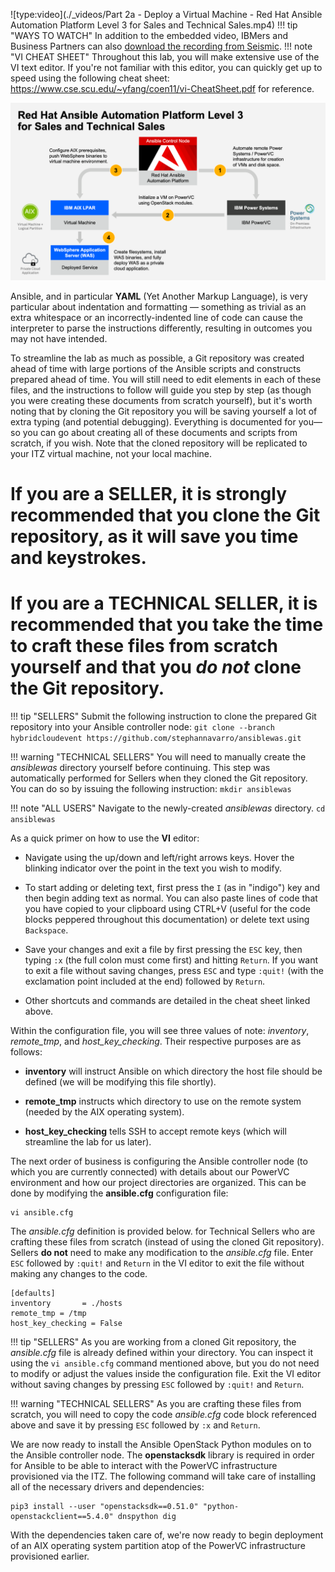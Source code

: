 ![type:video](./_videos/Part 2a - Deploy a Virtual Machine - Red Hat Ansible Automation Platform Level 3 for Sales and Technical Sales.mp4)
!!! tip "WAYS TO WATCH"
    In addition to the embedded video, IBMers and Business Partners can also <a href="https://ibm.seismic.com/Link/Content/DC3cV2Vm8jFgV8227jV8M3BcGgCV" target="_blank">download the recording from Seismic</a>.
!!! note "VI CHEAT SHEET"
    Throughout this lab, you will make extensive use of the VI text editor. If you're not familiar with this editor, you can quickly get up to speed using the following cheat sheet: <a href="https://www.cse.scu.edu/~yfang/coen11/vi-CheatSheet.pdf" target="_blank">https://www.cse.scu.edu/~yfang/coen11/vi-CheatSheet.pdf</a> for reference.

![](_attachments/intro_figure1.png)

Ansible, and in particular **YAML** (Yet Another Markup Language), is very particular about indentation and formatting — something as trivial as an extra whitespace or an incorrectly-indented line of code can cause the interpreter to parse the instructions differently, resulting in outcomes you may not have intended.

To streamline the lab as much as possible, a Git repository was created ahead of time with large portions of the Ansible scripts and constructs prepared ahead of time. You will still need to edit elements in each of these files, and the instructions to follow will guide you step by step (as though you were creating these documents from scratch yourself), but it's worth noting that by cloning the Git repository you will be saving yourself a lot of extra typing (and potential debugging). Everything is documented for you— so you can go about creating all of these documents and scripts from scratch, if you wish. Note that the cloned repository will be replicated to your ITZ virtual machine, not your local machine.

#
# If you are a **SELLER**, it is strongly recommended that you clone the Git repository, as it will save you time and keystrokes.
# If you are a **TECHNICAL SELLER**, it is recommended that you take the time to craft these files from scratch yourself and that you *do not* clone the Git repository.

!!! tip "SELLERS"
    Submit the following instruction to clone the prepared Git repository into your Ansible controller node:
    ```
    git clone --branch hybridcloudevent https://github.com/stephannavarro/ansiblewas.git
    ```

!!! warning "TECHNICAL SELLERS"
    You will need to manually create the *ansiblewas* directory yourself before continuing. This step was automatically performed for Sellers when they cloned the Git repository. You can do so by issuing the following instruction:
    ```
    mkdir ansiblewas
    ```

!!! note "ALL USERS"
    Navigate to the newly-created *ansiblewas* directory.
    ```
    cd ansiblewas
    ```

As a quick primer on how to use the **VI** editor:

- Navigate using the up/down and left/right arrows keys. Hover the blinking indicator over the point in the text you wish to modify.

- To start adding or deleting text, first press the ```I``` (as in "indigo") key and then begin adding text as normal. You can also paste lines of code that you have copied to your clipboard using CTRL+V (useful for the code blocks peppered throughout this documentation) or delete text using ```Backspace```.

- Save your changes and exit a file by first pressing the ```ESC``` key, then typing ```:x``` (the full colon must come first) and hitting ```Return```. If you want to exit a file without saving changes, press ```ESC``` and type ```:quit!``` (with the exclamation point included at the end) followed by ```Return```.

- Other shortcuts and commands are detailed in the cheat sheet linked above.

Within the configuration file, you will see three values of note: *inventory*, *remote_tmp*, and *host_key_checking*. Their respective purposes are as follows:

- **inventory** will instruct Ansible on which directory the host file should be defined (we will be modifying this file shortly).

- **remote_tmp** instructs which directory to use on the remote system (needed by the AIX operating system).

- **host_key_checking** tells SSH to accept remote keys (which will streamline the lab for us later).

The next order of business is configuring the Ansible controller node (to which you are currently connected) with details about our PowerVC environment and how our project directories are organized. This can be done by modifying the **ansible.cfg** configuration file:
```
vi ansible.cfg
```

The *ansible.cfg* definition is provided below. for Technical Sellers who are crafting these files from scratch (instead of using the cloned Git repository). Sellers **do not** need to make any modification to the *ansible.cfg* file. Enter ```ESC``` followed by ```:quit!``` and ```Return``` in the VI editor to exit the file without making any changes to the code.

```
[defaults]
inventory       = ./hosts
remote_tmp = /tmp
host_key_checking = False
```
!!! tip "SELLERS"
    As you are working from a cloned Git repository, the *ansible.cfg* file is already defined within your directory. You can inspect it using the ```vi ansible.cfg``` command mentioned above, but you do not need to modify or adjust the values inside the configuration file. Exit the VI editor without saving changes by pressing ```ESC``` followed by ```:quit!``` and ```Return```.

!!! warning "TECHNICAL SELLERS"
    As you are crafting these files from scratch, you will need to copy the code *ansible.cfg* code block referenced above and save it by pressing ```ESC``` followed by ```:x``` and ```Return```.


We are now ready to install the Ansible OpenStack Python modules on to the Ansible controller node. The **openstacksdk** library is required in order for Ansible to be able to interact with the PowerVC infrastructure provisioned via the ITZ. The following command will take care of installing all of the necessary drivers and dependencies:
```
pip3 install --user "openstacksdk==0.51.0" "python-openstackclient==5.4.0" dnspython dig
```

With the dependencies taken care of, we're now ready to begin deployment of an AIX operating system partition atop of the PowerVC infrastructure provisioned earlier.

